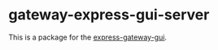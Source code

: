 # gateway-express-gui-server
This is a package for the [express-gateway-gui](https://github.com/ggcaponetto/express-gateway-gui).